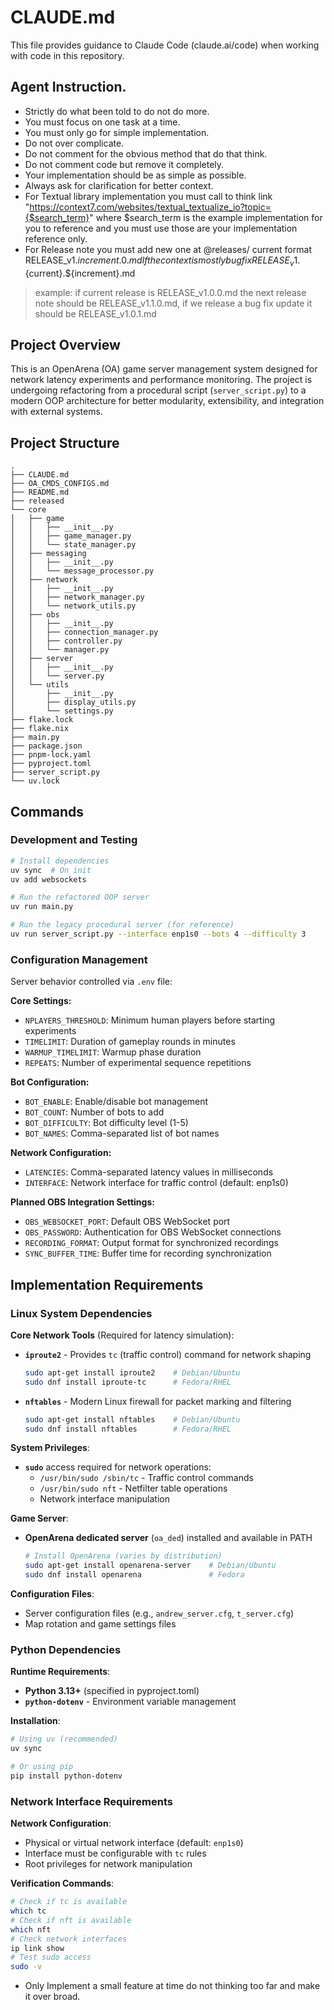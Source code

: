 # CLAUDE.md

This file provides guidance to Claude Code (claude.ai/code) when working with code in this repository.


## Agent Instruction.

- Strictly do what been told to do not do more.
- You must focus on one task at a time.
- You must only go for simple implementation.
- Do not over complicate.
- Do not comment for the obvious method that do that think.
- Do not comment code but remove it completely.
- Your implementation should be as simple as possible.
- Always ask for clarification for better context.
- For Textual library implementation you must call to think link "https://context7.com/websites/textual_textualize_io?topic={$search_term}" where $search_term is the example implementation for you to reference and you must use those are your implementation reference only. 
- For Release note you must add new one at @releases/ current format RELEASE_v1.${increment}.0.md If the context is mostly bug fix RELEASE_v1.${current}.${increment}.md
> example: if current release is RELEASE_v1.0.0.md the next release note should be RELEASE_v1.1.0.md, if we release a bug fix update it should be RELEASE_v1.0.1.md

## Project Overview
This is an OpenArena (OA) game server management system designed for network latency experiments and performance monitoring. The project is undergoing refactoring from a procedural script (`server_script.py`) to a modern OOP architecture for better modularity, extensibility, and integration with external systems.

## Project Structure

```
.
├── CLAUDE.md
├── OA_CMDS_CONFIGS.md
├── README.md
├── released
└── core
│   ├── game
│   │   ├── __init__.py
│   │   ├── game_manager.py
│   │   └── state_manager.py
│   ├── messaging
│   │   ├── __init__.py
│   │   └── message_processor.py
│   ├── network
│   │   ├── __init__.py
│   │   ├── network_manager.py
│   │   └── network_utils.py
│   ├── obs
│   │   ├── __init__.py
│   │   ├── connection_manager.py
│   │   ├── controller.py
│   │   └── manager.py
│   ├── server
│   │   ├── __init__.py
│   │   └── server.py
│   └── utils
│       ├── __init__.py
│       ├── display_utils.py
│       └── settings.py
├── flake.lock
├── flake.nix
├── main.py
├── package.json
├── pnpm-lock.yaml
├── pyproject.toml
├── server_script.py
└── uv.lock
```
## Commands

### Development and Testing
```bash
# Install dependencies
uv sync  # On init
uv add websockets 

# Run the refactored OOP server
uv run main.py

# Run the legacy procedural server (for reference)
uv run server_script.py --interface enp1s0 --bots 4 --difficulty 3
```

### Configuration Management

Server behavior controlled via `.env` file:

**Core Settings:**
- `NPLAYERS_THRESHOLD`: Minimum human players before starting experiments
- `TIMELIMIT`: Duration of gameplay rounds in minutes  
- `WARMUP_TIMELIMIT`: Warmup phase duration
- `REPEATS`: Number of experimental sequence repetitions

**Bot Configuration:**
- `BOT_ENABLE`: Enable/disable bot management
- `BOT_COUNT`: Number of bots to add
- `BOT_DIFFICULTY`: Bot difficulty level (1-5)
- `BOT_NAMES`: Comma-separated list of bot names

**Network Configuration:**
- `LATENCIES`: Comma-separated latency values in milliseconds
- `INTERFACE`: Network interface for traffic control (default: enp1s0)

**Planned OBS Integration Settings:**
- `OBS_WEBSOCKET_PORT`: Default OBS WebSocket port
- `OBS_PASSWORD`: Authentication for OBS WebSocket connections
- `RECORDING_FORMAT`: Output format for synchronized recordings
- `SYNC_BUFFER_TIME`: Buffer time for recording synchronization

## Implementation Requirements

### Linux System Dependencies
**Core Network Tools** (Required for latency simulation):
- **`iproute2`** - Provides `tc` (traffic control) command for network shaping
  ```bash
  sudo apt-get install iproute2    # Debian/Ubuntu
  sudo dnf install iproute-tc      # Fedora/RHEL
  ```

- **`nftables`** - Modern Linux firewall for packet marking and filtering
  ```bash
  sudo apt-get install nftables    # Debian/Ubuntu  
  sudo dnf install nftables        # Fedora/RHEL
  ```

**System Privileges**:
- **`sudo`** access required for network operations:
  - `/usr/bin/sudo /sbin/tc` - Traffic control commands
  - `/usr/bin/sudo nft` - Netfilter table operations
  - Network interface manipulation

**Game Server**:
- **OpenArena dedicated server** (`oa_ded`) installed and available in PATH
  ```bash
  # Install OpenArena (varies by distribution)
  sudo apt-get install openarena-server    # Debian/Ubuntu
  sudo dnf install openarena               # Fedora
  ```

**Configuration Files**:
- Server configuration files (e.g., `andrew_server.cfg`, `t_server.cfg`)
- Map rotation and game settings files

### Python Dependencies
**Runtime Requirements**:
- **Python 3.13+** (specified in pyproject.toml)
- **`python-dotenv`** - Environment variable management

**Installation**:
```bash
# Using uv (recommended)
uv sync

# Or using pip
pip install python-dotenv
```

### Network Interface Requirements
**Network Configuration**:
- Physical or virtual network interface (default: `enp1s0`)
- Interface must be configurable with `tc` rules
- Root privileges for network manipulation

**Verification Commands**:
```bash
# Check if tc is available
which tc
# Check if nft is available  
which nft
# Check network interfaces
ip link show
# Test sudo access
sudo -v
```
- Only Implement a small feature at time do not thinking too far and make it over broad.
